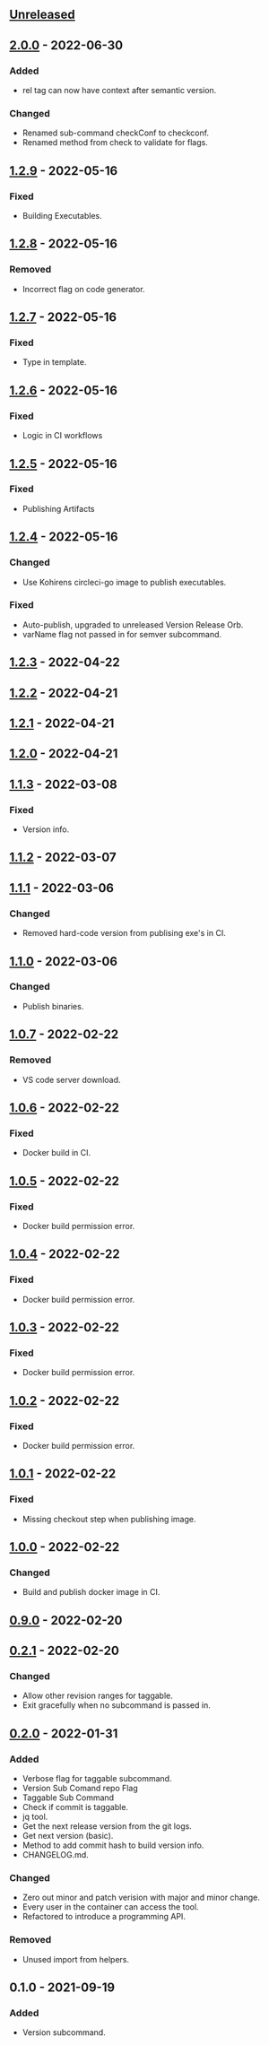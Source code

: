 <a name="unreleased"></a>
## [Unreleased]


<a name="2.0.0"></a>
## [2.0.0] - 2022-06-30
### Added
- rel tag can now have context after semantic version.

### Changed
- Renamed sub-command checkConf to checkconf.
- Renamed method from check to validate for flags.


<a name="1.2.9"></a>
## [1.2.9] - 2022-05-16
### Fixed
- Building Executables.


<a name="1.2.8"></a>
## [1.2.8] - 2022-05-16
### Removed
- Incorrect flag on code generator.


<a name="1.2.7"></a>
## [1.2.7] - 2022-05-16
### Fixed
- Type in template.


<a name="1.2.6"></a>
## [1.2.6] - 2022-05-16
### Fixed
- Logic in CI workflows


<a name="1.2.5"></a>
## [1.2.5] - 2022-05-16
### Fixed
- Publishing Artifacts


<a name="1.2.4"></a>
## [1.2.4] - 2022-05-16
### Changed
- Use Kohirens circleci-go image to publish executables.

### Fixed
- Auto-publish, upgraded to unreleased Version Release Orb.
- varName flag not passed in for semver subcommand.


<a name="1.2.3"></a>
## [1.2.3] - 2022-04-22

<a name="1.2.2"></a>
## [1.2.2] - 2022-04-21

<a name="1.2.1"></a>
## [1.2.1] - 2022-04-21

<a name="1.2.0"></a>
## [1.2.0] - 2022-04-21

<a name="1.1.3"></a>
## [1.1.3] - 2022-03-08
### Fixed
- Version info.


<a name="1.1.2"></a>
## [1.1.2] - 2022-03-07

<a name="1.1.1"></a>
## [1.1.1] - 2022-03-06
### Changed
- Removed hard-code version from publising exe's in CI.


<a name="1.1.0"></a>
## [1.1.0] - 2022-03-06
### Changed
- Publish binaries.


<a name="1.0.7"></a>
## [1.0.7] - 2022-02-22
### Removed
- VS code server download.


<a name="1.0.6"></a>
## [1.0.6] - 2022-02-22
### Fixed
- Docker build in CI.


<a name="1.0.5"></a>
## [1.0.5] - 2022-02-22
### Fixed
- Docker build permission error.


<a name="1.0.4"></a>
## [1.0.4] - 2022-02-22
### Fixed
- Docker build permission error.


<a name="1.0.3"></a>
## [1.0.3] - 2022-02-22
### Fixed
- Docker build permission error.


<a name="1.0.2"></a>
## [1.0.2] - 2022-02-22
### Fixed
- Docker build permission error.


<a name="1.0.1"></a>
## [1.0.1] - 2022-02-22
### Fixed
- Missing checkout step when publishing image.


<a name="1.0.0"></a>
## [1.0.0] - 2022-02-22
### Changed
- Build and publish docker image in CI.


<a name="0.9.0"></a>
## [0.9.0] - 2022-02-20

<a name="0.2.1"></a>
## [0.2.1] - 2022-02-20
### Changed
- Allow other revision ranges for taggable.
- Exit gracefully when no subcommand is passed in.


<a name="0.2.0"></a>
## [0.2.0] - 2022-01-31
### Added
- Verbose flag for taggable subcommand.
- Version Sub Comand repo Flag
- Taggable Sub Command
- Check if commit is taggable.
- jq tool.
- Get the next release version from the git logs.
- Get next version (basic).
- Method to add commit hash to build version info.
- CHANGELOG.md.

### Changed
- Zero out minor and patch verision with major and minor change.
- Every user in the container can access the tool.
- Refactored to introduce a programming API.

### Removed
- Unused import from helpers.


<a name="0.1.0"></a>
## 0.1.0 - 2021-09-19
### Added
- Version subcommand.


[Unreleased]: https://github.com/kohirens/git-tool-belt/compare/2.0.0...HEAD
[2.0.0]: https://github.com/kohirens/git-tool-belt/compare/1.2.9...2.0.0
[1.2.9]: https://github.com/kohirens/git-tool-belt/compare/1.2.8...1.2.9
[1.2.8]: https://github.com/kohirens/git-tool-belt/compare/1.2.7...1.2.8
[1.2.7]: https://github.com/kohirens/git-tool-belt/compare/1.2.6...1.2.7
[1.2.6]: https://github.com/kohirens/git-tool-belt/compare/1.2.5...1.2.6
[1.2.5]: https://github.com/kohirens/git-tool-belt/compare/1.2.4...1.2.5
[1.2.4]: https://github.com/kohirens/git-tool-belt/compare/1.2.3...1.2.4
[1.2.3]: https://github.com/kohirens/git-tool-belt/compare/1.2.2...1.2.3
[1.2.2]: https://github.com/kohirens/git-tool-belt/compare/1.2.1...1.2.2
[1.2.1]: https://github.com/kohirens/git-tool-belt/compare/1.2.0...1.2.1
[1.2.0]: https://github.com/kohirens/git-tool-belt/compare/1.1.3...1.2.0
[1.1.3]: https://github.com/kohirens/git-tool-belt/compare/1.1.2...1.1.3
[1.1.2]: https://github.com/kohirens/git-tool-belt/compare/1.1.1...1.1.2
[1.1.1]: https://github.com/kohirens/git-tool-belt/compare/1.1.0...1.1.1
[1.1.0]: https://github.com/kohirens/git-tool-belt/compare/1.0.7...1.1.0
[1.0.7]: https://github.com/kohirens/git-tool-belt/compare/1.0.6...1.0.7
[1.0.6]: https://github.com/kohirens/git-tool-belt/compare/1.0.5...1.0.6
[1.0.5]: https://github.com/kohirens/git-tool-belt/compare/1.0.4...1.0.5
[1.0.4]: https://github.com/kohirens/git-tool-belt/compare/1.0.3...1.0.4
[1.0.3]: https://github.com/kohirens/git-tool-belt/compare/1.0.2...1.0.3
[1.0.2]: https://github.com/kohirens/git-tool-belt/compare/1.0.1...1.0.2
[1.0.1]: https://github.com/kohirens/git-tool-belt/compare/1.0.0...1.0.1
[1.0.0]: https://github.com/kohirens/git-tool-belt/compare/0.9.0...1.0.0
[0.9.0]: https://github.com/kohirens/git-tool-belt/compare/0.2.1...0.9.0
[0.2.1]: https://github.com/kohirens/git-tool-belt/compare/0.2.0...0.2.1
[0.2.0]: https://github.com/kohirens/git-tool-belt/compare/0.1.0...0.2.0
